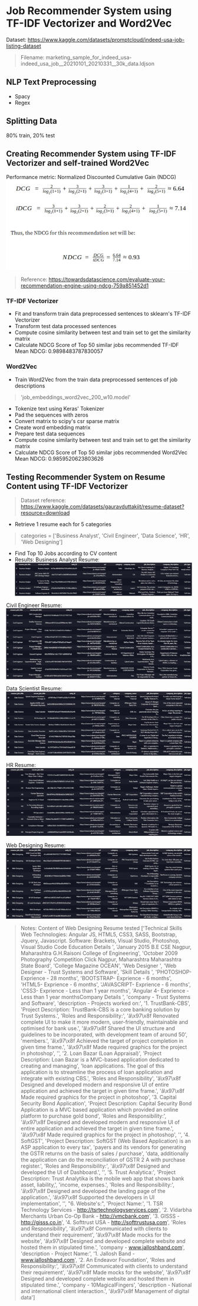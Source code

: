 # Job Recommender System using TF-IDF Vectorizer and Word2Vec
Dataset: https://www.kaggle.com/datasets/promptcloud/indeed-usa-job-listing-dataset
> Filename: marketing_sample_for_indeed_usa-indeed_usa_job__20210101_20210331__30k_data.ldjson

## NLP Text Preprocessing
- Spacy
- Regex

## Splitting Data
80% train, 20% test

## Creating Recommender System using TF-IDF Vectorizer and self-trained Word2Vec
Performance metric: Normalized Discounted Cumulative Gain (NDCG)
![ndcg](/images/ndcg.png "ndcg")
> Reference: https://towardsdatascience.com/evaluate-your-recommendation-engine-using-ndcg-759a851452d1

### TF-IDF Vectorizer
- Fit and transform train data preprocessed sentences to sklearn's TF-IDF Vectorizer
- Transform test data processed sentences
- Compute cosine similarity between test and train set to get the similarity matrix
- Calculate NDCG Score of Top 50 similar jobs recommended
TF-IDF Mean NDCG: 0.9898483787830057

### Word2Vec
- Train Word2Vec from the train data preprocessed sentences of job descriptions
> 'job_embeddings_word2vec_200_w10.model'
- Tokenize text using Keras' Tokenizer
- Pad the sequences with zeros
- Convert matrix to scipy's csr sparse matrix
- Create word embedding matrix
- Prepare test data sequences
- Compute cosine similarity between test and train set to get the similarity matrix
- Calculate NDCG Score of Top 50 similar jobs recommended
Word2Vec Mean NDCG: 0.9859520623803626

## Testing Recommender System on Resume Content using TF-IDF Vectorizer
> Dataset reference: https://www.kaggle.com/datasets/gauravduttakiit/resume-dataset?resource=download
- Retrieve 1 resume each for 5 categories
> categories = ['Business Analyst', 'Civil Engineer', 'Data Science', 'HR', 'Web Designing']
- Find Top 10 Jobs according to CV content
- Results:
Business Analyst Resume:
![ba](/images/ba.png "ba")

Civil Engineer Resume:
![civ](/images/civ.png "civ")

Data Scientist Resume:
![ds](/images/ds.png "ds")

HR Resume:
![hr](/images/hr.png "hr")

Web Designing Resume:
![webdev](/images/webdev.png "webdev")

> Notes: Content of Web Designing Resume tested
    ['Technical Skills Web Technologies: Angular JS, HTML5, CSS3, SASS, Bootstrap, Jquery, Javascript. Software: Brackets, Visual Studio, Photoshop, Visual Studio Code Education Details ',
    'January 2015 B.E CSE Nagpur, Maharashtra G.H.Raisoni College of Engineering',
    'October 2009  Photography Competition Click Nagpur, Maharashtra Maharashtra State Board',
    'College Magazine OCEAN',
    'Web Designer ',
    'Web Designer - Trust Systems and Software',
    'Skill Details ',
    'PHOTOSHOP- Exprience - 28 months',
    'BOOTSTRAP- Exprience - 6 months',
    'HTML5- Exprience - 6 months',
    'JAVASCRIPT- Exprience - 6 months',
    'CSS3- Exprience - Less than 1 year months',
    'Angular 4- Exprience - Less than 1 year monthsCompany Details ',
    'company - Trust Systems and Software',
    'description - Projects worked on:',
    '1. TrustBank-CBS',
    'Project Description: TrustBank-CBS is a core banking solution by Trust Systems.',
    'Roles and Responsibility:',
    'â\x97\x8f Renovated complete UI to make it more modern, user-friendly, maintainable and optimised for bank use.',
    'â\x97\x8f Shared the UI structure and guidelines to be incorporated, with development team of around 50',
    'members.',
    'â\x97\x8f Achieved the target of project completion in given time frame.',
    'â\x97\x8f Made required graphics for the project in photoshop',
    '',
    '2. Loan Bazar (Loan Appraisal)',
    'Project Description: Loan Bazar is a MVC-based application dedicated to creating and managing',
    'loan applications. The goal of this application is to streamline the process of loan application and integrate with existing CBS.',
    'Roles and Responsibility',
    'â\x97\x8f Designed and developed modern and responsive UI of entire application and achieved the target in given time frame.',
    'â\x97\x8f Made required graphics for the project in photoshop',
    '3. Capital Security Bond Application',
    'Project Description: Capital Security Bond Application is a MVC based application which provided an online platform to purchase gold bond',
    'Roles and Responsibility:',
    'â\x97\x8f Designed and developed modern and responsive UI of entire application and achieved the target in given time frame.',
    'â\x97\x8f Made required graphics for the project in photoshop',
    '',
    '4. SoftGST',
    'Project Description: SoftGST (Web Based Application) is an ASP application to every tax',
    'payers and its vendors for generating the GSTR returns on the basis of sales / purchase',
    'data, additionally the application can do the reconciliation of GSTR 2 A with purchase register.',
    'Roles and Responsibility:',
    'â\x97\x8f Designed and developed the UI of Dashboard.',
    '',
    '5. Trust Analytica:',
    'Project Description: Trust Analytika is the mobile web app that shows bank asset, liability,',
    'income, expenses.',
    'Roles and Responsibility:',
    'â\x97\x8f Designed and developed the landing page of the application.',
    'â\x97\x8f Supported the developers in UI implementation',
    '',
    "6. Website's:",
    'Project Name:',
    '1. TSR Technology Services - http://tsrtechnologyservices.com',
    '2. Vidarbha Merchants Urban Co-Op Bank - http://vmcbank.com',
    '3. GISSS - http://gisss.co.in',
    '4. Softtrust USA - http://softtrustusa.com',
    'Roles and Responsibility',
    'â\x97\x8f Communicated with clients to understand their requirement',
    'â\x97\x8f Made mocks for the website',
    'â\x97\x8f Designed and developed complete website and hosted them in stipulated time.',
    'company - www.jalloshband.com',
    'description - Project Name:',
    '1. Jallosh Band - www.jalloshband.com',
    '2. An Endeavor Foundation',
    'Roles and Responsibility:',
    'â\x97\x8f Communicated with clients to understand their requirement',
    'â\x97\x8f Made mocks for the website',
    'â\x97\x8f Designed and developed complete website and hosted them in stipulated time.',
    'company - 10MagicalFingers',
    'description - National and international client interaction.',
    'â\x97\x8f Management of digital data']
